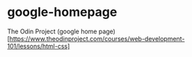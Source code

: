 # google-homepage
The Odin Project (google home page) [https://www.theodinproject.com/courses/web-development-101/lessons/html-css]